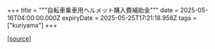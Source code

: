 +++
title = """自転車乗車用ヘルメット購入費補助金"""
date = 2025-05-16T04:00:00.000Z
expiryDate = 2025-05-25T17:21:18.958Z
tags = ["kuriyama"]
+++


[[source]](https://www.town.kuriyama.hokkaido.jp/soshiki/44/29896.html)
